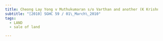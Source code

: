 ```yaml
---
title: Cheong Lay Yong v Muthukumaran s/o Varthan and another (K Krishna & Partners and 
subtitle: "[2010] SGHC 59 / 01\_March\_2010"
tags:
  - LAND
  - sale of land

---
```


